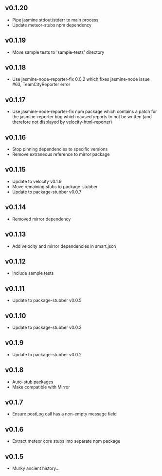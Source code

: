 ## v0.1.20

* Pipe jasmine stdout/stderr to main process
* Update meteor-stubs npm dependency


## v0.1.19

* Move sample tests to 'sample-tests' directory


## v0.1.18

* Use jasmine-node-reporter-fix 0.0.2 which fixes jasmine-node issue #63,
  TeamCityReporter error


## v0.1.17

* Use jasmine-node-reporter-fix npm package which contains a patch for the 
  jasmine-reporter bug which caused reports to not be written (and therefore
  not displayed by velocity-html-reporter)
  

## v0.1.16

* Stop pinning dependencies to specific versions
* Remove extraneous reference to mirror package


## v0.1.15

* Update to velocity v0.1.9
* Move remaining stubs to package-stubber
* Update to package-stubber v0.0.7


## v0.1.14

* Removed mirror dependency


## v0.1.13

* Add velocity and mirror dependencies in smart.json


## v0.1.12

* Include sample tests


## v0.1.11

* Update to package-stubber v0.0.5


## v0.1.10

* Update to package-stubber v0.0.3


## v0.1.9

* Update to package-stubber v0.0.2


## v0.1.8

* Auto-stub packages
* Make compatible with Mirror


## v0.1.7

* Ensure postLog call has a non-empty message field


## v0.1.6

* Extract meteor core stubs into separate npm package


## v0.1.5

* Murky ancient history...
